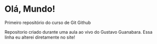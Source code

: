 # Olá, Mundo!
 Primeiro repositório do curso de Git Github

Repositorio criado durante uma aula ao vivo do Gustavo Guanabara.
Essa linha eu alterei diretamente no site!
